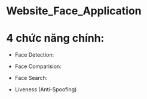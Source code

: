 # Website_Face_Application

# 4 chức năng chính:
- Face Detection:

- Face Comparision:

- Face Search:

- Liveness (Anti-Spoofing)
